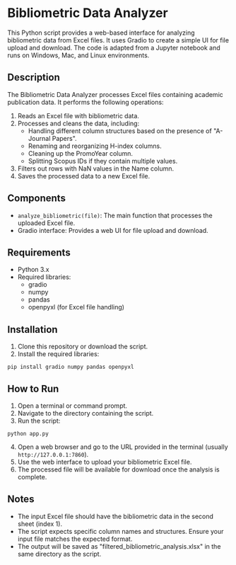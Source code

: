 # Bibliometric Data Analyzer

This Python script provides a web-based interface for analyzing bibliometric data from Excel files. It uses Gradio to create a simple UI for file upload and download. The code is adapted from a Jupyter notebook and runs on Windows, Mac, and Linux environments.

## Description

The Bibliometric Data Analyzer processes Excel files containing academic publication data. It performs the following operations:

1. Reads an Excel file with bibliometric data.
2. Processes and cleans the data, including:
   - Handling different column structures based on the presence of "A-Journal Papers".
   - Renaming and reorganizing H-index columns.
   - Cleaning up the PromoYear column.
   - Splitting Scopus IDs if they contain multiple values.
3. Filters out rows with NaN values in the Name column.
4. Saves the processed data to a new Excel file.

## Components

- `analyze_bibliometric(file)`: The main function that processes the uploaded Excel file.
- Gradio interface: Provides a web UI for file upload and download.

## Requirements

- Python 3.x
- Required libraries:
  - gradio
  - numpy
  - pandas
  - openpyxl (for Excel file handling)

## Installation

1. Clone this repository or download the script.
2. Install the required libraries:

```
pip install gradio numpy pandas openpyxl
```

## How to Run

1. Open a terminal or command prompt.
2. Navigate to the directory containing the script.
3. Run the script:

```
python app.py
```

4. Open a web browser and go to the URL provided in the terminal (usually `http://127.0.0.1:7860`).
5. Use the web interface to upload your bibliometric Excel file.
6. The processed file will be available for download once the analysis is complete.

## Notes

- The input Excel file should have the bibliometric data in the second sheet (index 1).
- The script expects specific column names and structures. Ensure your input file matches the expected format.
- The output will be saved as "filtered_bibliometric_analysis.xlsx" in the same directory as the script.
